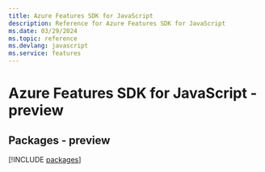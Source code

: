 ```yaml
---
title: Azure Features SDK for JavaScript
description: Reference for Azure Features SDK for JavaScript
ms.date: 03/29/2024
ms.topic: reference
ms.devlang: javascript
ms.service: features
---
```

# Azure Features SDK for JavaScript - preview
## Packages - preview
[!INCLUDE [packages](features-index.md)]